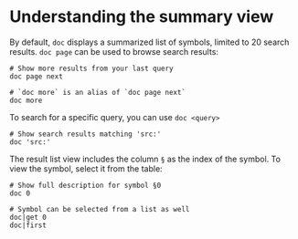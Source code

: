 # Understanding the summary view

By default, `doc` displays a summarized list of symbols, limited to 20 search results. `doc page` can be used to browse search results:

```nushell
# Show more results from your last query
doc page next

# `doc more` is an alias of `doc page next`
doc more
```

To search for a specific query, you can use `doc <query>`

```nushell
# Show search results matching 'src:'
doc 'src:'
```

The result list view includes the column `§` as the index of the symbol. To view the symbol, select it from the table:

```nushell
# Show full description for symbol §0
doc 0

# Symbol can be selected from a list as well
doc|get 0
doc|first
```
